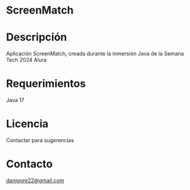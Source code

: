 # ScreenMatch

# Descripción  
Aplicación ScreenMatch, creada durante la inmersión Java de la Semana Tech 2024 Alura

# Requerimientos  
Java 17

# Licencia  
Contactar para sugerencias

# Contacto  
danigore22@gmail.com

